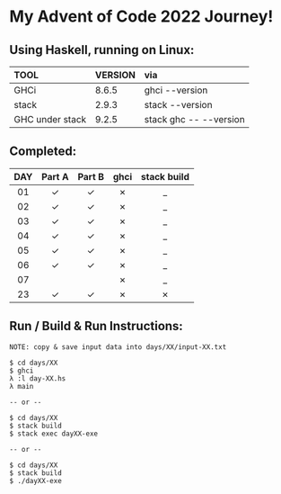 # My Advent of Code 2022 Journey!

## Using Haskell, running on Linux:

| TOOL            | VERSION | via                    |
| :---            | :------ | :--                    |
| GHCi            | 8.6.5   | ghci --version         |
| stack           | 2.9.3   | stack --version        |
| GHC under stack | 9.2.5   | stack ghc -- --version |

## Completed: 

| DAY   | Part A  | Part B  | ghci    | stack build |
| :---: | :---:   | :---:   | :--:    | :---:       |
| 01    | &check; | &check; | &cross; | _           |
| 02    | &check; | &check; | &cross; | _           |
| 03    | &check; | &check; | &cross; | _           |
| 04    | &check; | &check; | &cross; | _           |
| 05    | &check; | &check; | &cross; | _           |
| 06    | &check; | &check; | &cross; | _           |
| 07    |         |         | &cross; | _           |
| 23    | &check; | &check; | &cross; | &cross;     |

## Run / Build & Run Instructions:

```text
NOTE: copy & save input data into days/XX/input-XX.txt

$ cd days/XX
$ ghci
λ :l day-XX.hs
λ main

-- or --

$ cd days/XX
$ stack build
$ stack exec dayXX-exe

-- or --

$ cd days/XX
$ stack build
$ ./dayXX-exe
```
